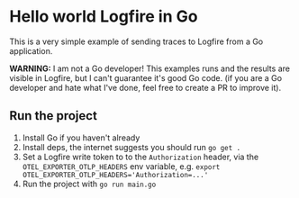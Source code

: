 # Hello world Logfire in Go

This is a very simple example of sending traces to Logfire from a Go application.

**WARNING:** I am not a Go developer! This examples runs and the results are visible in Logfire, but I can't guarantee it's good Go code. (if you are a Go developer and hate what I've done, feel free to create a PR to improve it).

## Run the project

1. Install Go if you haven't already
2. Install deps, the internet suggests you should run `go get .`
3. Set a Logfire write token to to the `Authorization` header, via the `OTEL_EXPORTER_OTLP_HEADERS` env variable, e.g. `export OTEL_EXPORTER_OTLP_HEADERS='Authorization=...'`
4. Run the project with `go run main.go`
